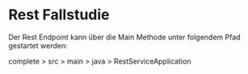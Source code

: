 # Rest Fallstudie

Der Rest Endpoint kann über die Main Methode unter folgendem Pfad gestartet werden:

complete > src > main > java > RestServiceApplication

